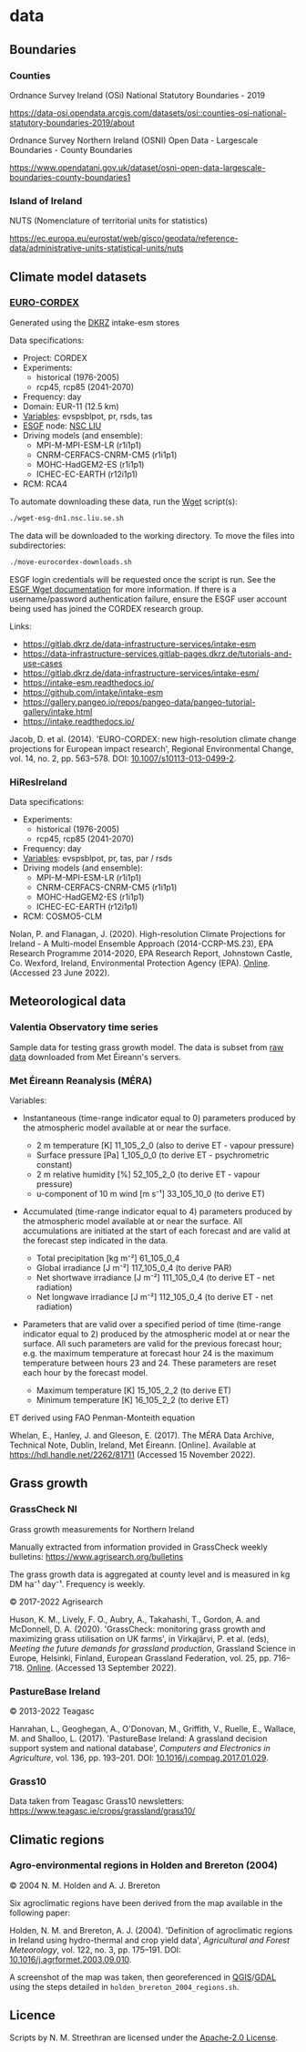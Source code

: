 # data

## Boundaries

### Counties

Ordnance Survey Ireland (OSi) National Statutory Boundaries - 2019

<https://data-osi.opendata.arcgis.com/datasets/osi::counties-osi-national-statutory-boundaries-2019/about>

Ordnance Survey Northern Ireland (OSNI) Open Data - Largescale Boundaries - County Boundaries

<https://www.opendatani.gov.uk/dataset/osni-open-data-largescale-boundaries-county-boundaries1>

### Island of Ireland

NUTS (Nomenclature of territorial units for statistics)

<https://ec.europa.eu/eurostat/web/gisco/geodata/reference-data/administrative-units-statistical-units/nuts>

## Climate model datasets

### [EURO-CORDEX](https://euro-cordex.net/)

Generated using the [DKRZ] intake-esm stores

Data specifications:

- Project: CORDEX
- Experiments:
  - historical (1976-2005)
  - rcp45, rcp85 (2041-2070)
- Frequency: day
- Domain: EUR-11 (12.5 km)
- [Variables]: evspsblpot, pr, rsds, tas
- [ESGF] node: [NSC LIU](https://nsc.liu.se/)
- Driving models (and ensemble):
  - MPI-M-MPI-ESM-LR (r1i1p1)
  - CNRM-CERFACS-CNRM-CM5 (r1i1p1)
  - MOHC-HadGEM2-ES (r1i1p1)
  - ICHEC-EC-EARTH (r12i1p1)
- RCM: RCA4

To automate downloading these data, run the [Wget] script(s):

```sh
./wget-esg-dn1.nsc.liu.se.sh
```

The data will be downloaded to the working directory.
To move the files into subdirectories:

```sh
./move-eurocordex-downloads.sh
```

ESGF login credentials will be requested once the script is run. See the [ESGF Wget documentation](https://esgf.github.io/esgf-user-support/faq.html#esgf-wget) for more information. If there is a username/password authentication failure, ensure the ESGF user account being used has joined the CORDEX research group.

Links:

- <https://gitlab.dkrz.de/data-infrastructure-services/intake-esm>
- <https://data-infrastructure-services.gitlab-pages.dkrz.de/tutorials-and-use-cases>
- <https://gitlab.dkrz.de/data-infrastructure-services/intake-esm/>
- <https://intake-esm.readthedocs.io/>
- <https://github.com/intake/intake-esm>
- <https://gallery.pangeo.io/repos/pangeo-data/pangeo-tutorial-gallery/intake.html>
- <https://intake.readthedocs.io/>

Jacob, D. et al. (2014).
'EURO-CORDEX: new high-resolution climate change projections for European impact research',
Regional Environmental Change, vol. 14, no. 2, pp. 563–578.
DOI: [10.1007/s10113-013-0499-2][Jacob].

### HiResIreland

Data specifications:

- Experiments:
  - historical (1976-2005)
  - rcp45, rcp85 (2041-2070)
- Frequency: day
- [Variables]: evspsblpot, pr, tas, par / rsds
- Driving models (and ensemble):
  - MPI-M-MPI-ESM-LR (r1i1p1)
  - CNRM-CERFACS-CNRM-CM5 (r1i1p1)
  - MOHC-HadGEM2-ES (r1i1p1)
  - ICHEC-EC-EARTH (r12i1p1)
- RCM: COSMO5-CLM

Nolan, P. and Flanagan, J. (2020).
High-resolution Climate Projections for Ireland - A Multi-model Ensemble Approach (2014-CCRP-MS.23),
EPA Research Programme 2014-2020, EPA Research Report,
Johnstown Castle, Co. Wexford, Ireland, Environmental Protection Agency (EPA).
[Online][Nolan]. (Accessed 23 June 2022).

## Meteorological data

### Valentia Observatory time series

Sample data for testing grass growth model. The data is subset from [raw data][Valentia] downloaded from Met Éireann's servers.

### Met Éireann Reanalysis (MÉRA)

Variables:

- Instantaneous (time-range indicator equal to 0) parameters produced by the atmospheric model available at or near the surface.
  - 2 m temperature [K] 11_105_2_0 (also to derive ET - vapour pressure)
  - Surface pressure [Pa] 1_105_0_0 (to derive ET - psychrometric constant)
  - 2 m relative humidity [%] 52_105_2_0 (to derive ET - vapour pressure)
  - u-component of 10 m wind [m s⁻¹] 33_105_10_0 (to derive ET)

- Accumulated (time-range indicator equal to 4) parameters produced by the atmospheric model available at or near the surface. All accumulations are initiated at the start of each forecast and are valid at the forecast step indicated in the data.
  - Total precipitation [kg m⁻²] 61_105_0_4
  - Global irradiance [J m⁻²] 117_105_0_4 (to derive PAR)
  - Net shortwave irradiance [J m⁻²] 111_105_0_4 (to derive ET - net radiation)
  - Net longwave irradiance [J m⁻²] 112_105_0_4 (to derive ET - net radiation)

- Parameters that are valid over a specified period of time (time-range indicator equal to 2) produced by the atmospheric model at or near the surface. All such parameters are valid for the previous forecast hour; e.g. the maximum temperature at forecast hour 24 is the maximum temperature between hours 23 and 24. These parameters are reset each hour by the forecast model.
  - Maximum temperature [K] 15_105_2_2 (to derive ET)
  - Minimum temperature [K] 16_105_2_2 (to derive ET)

ET derived using FAO Penman-Monteith equation

Whelan, E., Hanley, J. and Gleeson, E. (2017). The MÉRA Data Archive, Technical Note, Dublin, Ireland, Met Éireann. [Online]. Available at <https://hdl.handle.net/2262/81711> (Accessed 15 November 2022).

## Grass growth

### GrassCheck NI

Grass growth measurements for Northern Ireland

Manually extracted from information provided in GrassCheck weekly bulletins:
<https://www.agrisearch.org/bulletins>

The grass growth data is aggregated at county level and is measured in kg DM ha⁻¹ day⁻¹.
Frequency is weekly.

© 2017-2022 Agrisearch

Huson, K. M., Lively, F. O., Aubry, A., Takahashi, T., Gordon, A. and McDonnell, D. A. (2020).
'GrassCheck: monitoring grass growth and maximizing grass utilisation on UK farms',
in Virkajärvi, P. et al. (eds),
*Meeting the future demands for grassland production*,
Grassland Science in Europe, Helsinki, Finland, European Grassland Federation,
vol. 25, pp. 716–718. [Online][Huson]. (Accessed 13 September 2022).

### PastureBase Ireland

© 2013-2022 Teagasc

Hanrahan, L., Geoghegan, A., O'Donovan, M., Griffith, V., Ruelle, E., Wallace, M. and Shalloo, L. (2017).
'PastureBase Ireland: A grassland decision support system and national database',
*Computers and Electronics in Agriculture*, vol. 136, pp. 193–201.
DOI: [10.1016/j.compag.2017.01.029][Hanrahan].

### Grass10

Data taken from Teagasc Grass10 newsletters:
<https://www.teagasc.ie/crops/grassland/grass10/>

## Climatic regions

### Agro-environmental regions in Holden and Brereton (2004)

© 2004 N. M. Holden and A. J. Brereton

Six agroclimatic regions have been derived from the map available in the
following paper:

Holden, N. M. and Brereton, A. J. (2004).
'Definition of agroclimatic regions in Ireland using hydro-thermal and crop yield data',
*Agricultural and Forest Meteorology*, vol. 122, no. 3, pp. 175–191.
DOI: [10.1016/j.agrformet.2003.09.010][Holden].

A screenshot of the map was taken, then georeferenced in [QGIS]/[GDAL] using the steps detailed in `holden_brereton_2004_regions.sh`.

## Licence

Scripts by N. M. Streethran are licensed under the [Apache-2.0 License][Apache].

[Apache]: https://www.apache.org/licenses/LICENSE-2.0
[DKRZ]: https://www.dkrz.de/
[ESGF]: https://esgf.llnl.gov
[GDAL]: https://gdal.org/
[Hanrahan]: https://doi.org/10.1016/j.compag.2017.01.029
[Holden]: https://doi.org/10.1016/j.agrformet.2003.09.010
[Huson]: https://www.europeangrassland.org/fileadmin/documents/Infos/Printed_Matter/Proceedings/EGF2020.pdf
[Jacob]: https://doi.org/10.1007/s10113-013-0499-2
[Nolan]: https://www.epa.ie/publications/research/climate-change/research-339-high-resolution-climate-projections-for-ireland--a-multi-model-ensemble-approach.php
[QGIS]: https://www.qgis.org/
[Valentia]: https://data.gov.ie/dataset/valentia-observatory-daily-data
[Variables]: https://www.wdc-climate.de/ui/codes?type=IPCC_DDC_AR5
[Wget]: https://www.gnu.org/software/wget/
